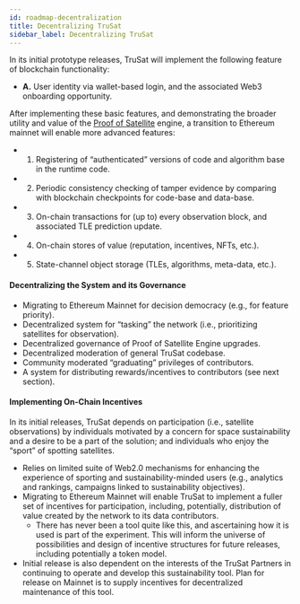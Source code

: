 ```yaml
---
id: roadmap-decentralization
title: Decentralizing TruSat
sidebar_label: Decentralizing TruSat
---
```


In its initial prototype releases, TruSat will implement the following feature of blockchain functionality:

- **A.** User identity via wallet-based login, and the associated Web3 onboarding opportunity.

After implementing these basic features, and demonstrating the broader utility and value of the [Proof of Satellite](proof-of-sat) engine, a transition to Ethereum mainnet will enable more advanced features:

- 1. Registering of “authenticated” versions of code and algorithm base in the runtime code.
- 2. Periodic consistency checking of tamper evidence by comparing with blockchain checkpoints for code-base and data-base.
- 3. On-chain transactions for (up to) every observation block, and associated TLE prediction update.
- 4. On-chain stores of value (reputation, incentives, NFTs, etc.).
- 5. State-channel object storage (TLEs, algorithms, meta-data, etc.).



#### Decentralizing the System and its Governance

- Migrating to Ethereum Mainnet for decision democracy (e.g., for feature priority).
- Decentralized system for “tasking” the network (i.e., prioritizing satellites for observation).
- Decentralized governance of Proof of Satellite Engine upgrades.
- Decentralized moderation of general TruSat codebase.
- Community moderated “graduating” privileges of contributors.
- A system for distributing rewards/incentives to contributors (see next section).

#### Implementing On-Chain Incentives

In its initial releases, TruSat depends on participation (i.e., satellite observations) by individuals motivated by a concern for space sustainability and a desire to be a part of the solution; and individuals who enjoy the “sport” of spotting satellites.

- Relies on limited suite of Web2.0 mechanisms for enhancing the experience of sporting and sustainability-minded users (e.g., analytics and rankings, campaigns linked to sustainability objectives).
- Migrating to Ethereum Mainnet will enable TruSat to implement a fuller set of incentives for participation, including, potentially, distribution of value created by the network to its data contributors.
  - There has never been a tool quite like this, and ascertaining how it is used is part of the experiment. This will inform the universe of possibilities and design of incentive structures for future releases, including potentially a token model.
- Initial release is also dependent on the interests of the TruSat Partners in continuing to operate and develop this sustainability tool. Plan for release on Mainnet is to supply incentives for decentralized maintenance of this tool.
